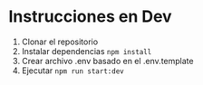 # Instrucciones en Dev

1. Clonar el repositorio
2. Instalar dependencias `npm install`
3. Crear archivo .env basado en el .env.template
4. Ejecutar `npm run start:dev`
